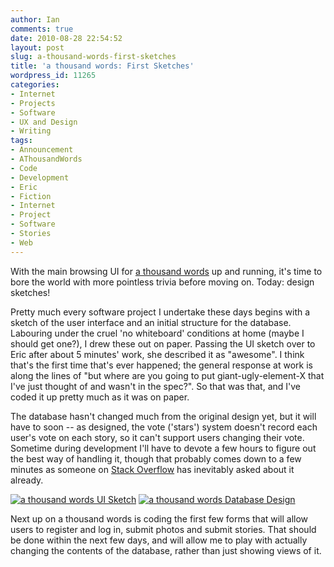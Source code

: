 ```yaml
---
author: Ian
comments: true
date: 2010-08-28 22:54:52
layout: post
slug: a-thousand-words-first-sketches
title: 'a thousand words: First Sketches'
wordpress_id: 11265
categories:
- Internet
- Projects
- Software
- UX and Design
- Writing
tags:
- Announcement
- AThousandWords
- Code
- Development
- Eric
- Fiction
- Internet
- Project
- Software
- Stories
- Web
---
```


With the main browsing UI for [a thousand words](http://athousandwords.org.uk) up and running, it's time to bore the world with more pointless trivia before moving on.  Today: design sketches!

Pretty much every software project I undertake these days begins with a sketch of the user interface and an initial structure for the database.  Labouring under the cruel 'no whiteboard' conditions at home (maybe I should get one?), I drew these out on paper.  Passing the UI sketch over to Eric after about 5 minutes' work, she described it as "awesome".  I think that's the first time that's ever happened; the general response at work is along the lines of "but where are you going to put giant-ugly-element-X that I've just thought of and wasn't in the spec?".  So that was that, and I've coded it up pretty much as it was on paper.

The database hasn't changed much from the original design yet, but it will have to soon -- as designed, the vote ('stars') system doesn't record each user's vote on each story, so it can't support users changing their vote.  Sometime during development I'll have to devote a few hours to figure out the best way of handling it, though that probably comes down to a few minutes as someone on [Stack Overflow](http://www.stackoverflow.com) has inevitably asked about it already.

[![a thousand words UI Sketch](//files.ianrenton.com/sites/blog/2010/08/1kw-mainui-217x300.jpg)](//files.ianrenton.com/sites/blog/2010/08/1kw-mainui.jpg)
[![a thousand words Database Design](//files.ianrenton.com/sites/blog/2010/08/1kw-db-217x300.jpg)](//files.ianrenton.com/sites/blog/2010/08/1kw-db.jpg)

Next up on a thousand words is coding the first few forms that will allow users to register and log in, submit photos and submit stories.  That should be done within the next few days, and will allow me to play with actually changing the contents of the database, rather than just showing views of it.
